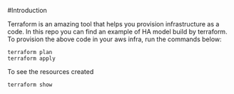 #Introduction

Terraform is an amazing tool that helps you provision infrastructure as a code. In this repo you can find an example of HA model build by terraform.
To provision the above code in your aws infra, run the commands below:
```
terraform plan
terraform apply
```

To see the resources created
```
terraform show
```

